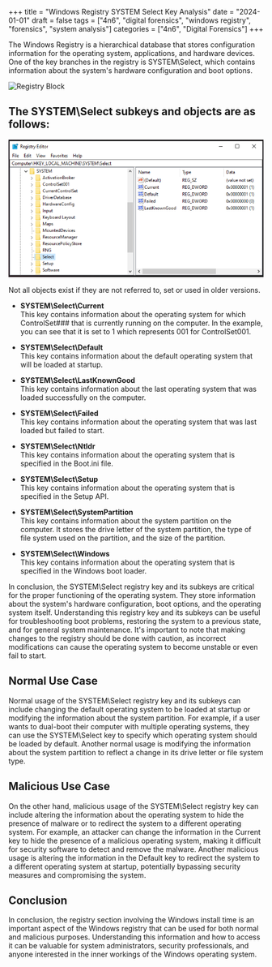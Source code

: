 +++
title = "Windows Registry SYSTEM Select Key Analysis"
date = "2024-01-01"
draft = false
tags = ["4n6", "digital forensics", "windows registry", "forensics", "system analysis"]
categories = ["4n6", "Digital Forensics"]
+++

The Windows Registry is a hierarchical database that stores configuration information for the operating system, applications, and hardware devices. One of the key branches in the registry is SYSTEM\Select, which contains information about the system's hardware configuration and boot options.

![Registry Block](/images/RegistryBlock.png)

## The **SYSTEM\Select** subkeys and objects are as follows:

![Select Registry](images/Select-Reg1.PNG)

Not all objects exist if they are not referred to, set or used in older versions.

- **SYSTEM\Select\Current**  
    This key contains information about the operating system for which ControlSet### that is currently running on the computer. In the example, you can see that it is set to 1 which represents 001 for ControlSet001.

- **SYSTEM\Select\Default**  
    This key contains information about the default operating system that will be loaded at startup.

- **SYSTEM\Select\LastKnownGood**  
    This key contains information about the last operating system that was loaded successfully on the computer.

- **SYSTEM\Select\Failed**  
    This key contains information about the operating system that was last loaded but failed to start.

- **SYSTEM\Select\Ntldr**  
    This key contains information about the operating system that is specified in the Boot.ini file.

- **SYSTEM\Select\Setup**  
    This key contains information about the operating system that is specified in the Setup API.

- **SYSTEM\Select\SystemPartition**  
    This key contains information about the system partition on the computer. It stores the drive letter of the system partition, the type of file system used on the partition, and the size of the partition.

- **SYSTEM\Select\Windows**  
    This key contains information about the operating system that is specified in the Windows boot loader.

In conclusion, the SYSTEM\Select registry key and its subkeys are critical for the proper functioning of the operating system. They store information about the system's hardware configuration, boot options, and the operating system itself. Understanding this registry key and its subkeys can be useful for troubleshooting boot problems, restoring the system to a previous state, and for general system maintenance. It's important to note that making changes to the registry should be done with caution, as incorrect modifications can cause the operating system to become unstable or even fail to start.

## Normal Use Case

Normal usage of the SYSTEM\Select registry key and its subkeys can include changing the default operating system to be loaded at startup or modifying the information about the system partition. For example, if a user wants to dual-boot their computer with multiple operating systems, they can use the SYSTEM\Select key to specify which operating system should be loaded by default. Another normal usage is modifying the information about the system partition to reflect a change in its drive letter or file system type.

## Malicious Use Case

On the other hand, malicious usage of the SYSTEM\Select registry key can include altering the information about the operating system to hide the presence of malware or to redirect the system to a different operating system. For example, an attacker can change the information in the Current key to hide the presence of a malicious operating system, making it difficult for security software to detect and remove the malware. Another malicious usage is altering the information in the Default key to redirect the system to a different operating system at startup, potentially bypassing security measures and compromising the system.

## Conclusion

In conclusion, the registry section involving the Windows install time is an important aspect of the Windows registry that can be used for both normal and malicious purposes. Understanding this information and how to access it can be valuable for system administrators, security professionals, and anyone interested in the inner workings of the Windows operating system.
